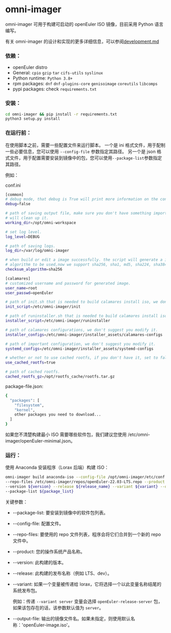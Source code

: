 # omni-imager

omni-imager 可用于构建可启动的 openEuler  ISO 镜像，目前采用 Python 语言编写。

有关 omni-imager 的设计和实现的更多详细信息，可以参阅[development.md](./docs/development.md)

### **依赖：**

- openEuler distro
- General: `cpio` `gzip` `tar` `cifs-utils` `syslinux`
- Python runtime: `Python 3.8+`
- rpm packages: `dnf` `dnf-plugins-core` `genisoimage` `coreutils` `libcomps`
- pypi packages: check `requirements.txt`

### **安装：**

```bash
cd omni-imager && pip install -r requirements.txt
python3 setup.py install
```

### **在运行前：**

在使用脚本之前，需要一些配置文件来运行脚本。 一个是 ini 格式文件，用于配制一些必要信息，您可以使用 `--config-file` 参数指定其路径。 另一个是 json 格式文件，用于配置需要安装到镜像中的包，您可以使用`--package-list`参数指定其路径。 

例如：

conf.ini

```bash
[common]
# debug mode, that debug is True will print more information on the console.
debug=false

# path of saving output file, make sure you don't have something important in the path before running scripts because scripts
# will clean up it.
working_dir=/opt/omni-workspace

# set log level.
log_level=DEBUG

# path of saving logs.
log_dir=/var/log/omni-imager

# when build or edit a image successfully. the script will generate a image checksum file. The option will decide which 
# algorithm to be used,now we support sha256, sha1, md5, sha224, sha384, sha512 if you don't config it, default: sha256.   
checksum_algorithm=sha256

[calamares]
# customized username and password for generated image.
user_name=root
user_passwd=openEuler

# path of init.sh that is needed to build calamares install iso, we don't suggest you modify it.
init_script=/etc/omni-imager/init

# path of runinstaller.sh that is needed to build calamares install iso, we don't suggest you modify it.
installer_script=/etc/omni-imager/runinstaller

# path of calamares configurations, we don't suggest you modify it.
installer_configs=/etc/omni-imager/installer_assets/calamares-configs

# path of important configuration, we don't suggest you modify it.
systemd_configs=/etc/omni-imager/installer_assets/systemd-configs

# whether or not to use cached rootfs, if you don't have it, set to false.
use_cached_rootfs=true

# path of cached rootfs.
cached_rootfs_gz=/opt/rootfs_cache/rootfs.tar.gz
```

package-file.json:

```bash
{
  "packages": [
    "filesystem",
    "kernel",
    other packages you need to download...
  ]
}
```

如果您不清楚构建最小 ISO 需要哪些软件包，我们建议您使用 /etc/omni-imager/openEuler-minimal.json。

### **运行：**

使用 Anaconda 安装程序（Lorax 后端）构建 ISO：

```bash
omni-imager build anaconda-iso --config-file /opt/omni-imager/etc/conf.ini \
--repo-files /etc/omni-imager/repos/openEuler-22.03-LTS.repo --product ${product_name} \
--version ${version} --release ${release_name} --variant ${variant} --output-file ${output_name} \
--package-list ${package_list}
```

关键参数：

- --package-list: 要安装到镜像中的软件包列表。
- --config-file: 配置文件。
- --repo-files: 要使用的 repo 文件列表，程序会将它们合并到一个新的 repo 文件中。
- --product: 您的操作系统产品名称。
- --version: 此构建的版本。
- --release: 此构建的发布名称（例如 LTS、dev）。
- --variant: 如果一个变量被传递给 lorax，它将选择一个以此变量名称结尾的系统发布包。
    
    例如：传递 `--variant server` 变量会选择 `openEuler-release-server` 包，如果该包存在的话，该参数默认值为 `server`。
    
- --output-file: 输出的镜像文件名。如果未指定，则使用默认名称：'openEuler-image.iso'。